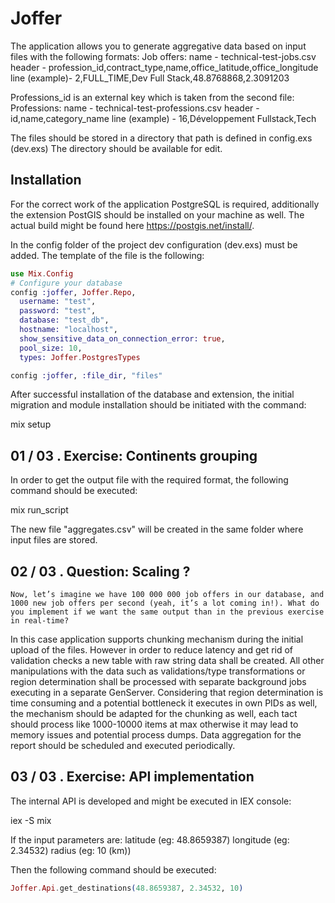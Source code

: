 # Joffer

The application allows you to generate aggregative data based on input files with the following formats:
Job offers:
name - technical-test-jobs.csv
header - profession_id,contract_type,name,office_latitude,office_longitude
line (example)- 2,FULL_TIME,Dev Full Stack,48.8768868,2.3091203

Professions_id is an external key which is taken from the second file:
Professions:
name - technical-test-professions.csv
header - id,name,category_name
line (example) - 16,Développement Fullstack,Tech

The files should be stored in a directory that path is defined in config.exs (dev.exs)
The directory should be available for edit.

## Installation 

For the correct work of the application PostgreSQL is required, additionally the extension PostGIS should be installed on your machine as well.
The actual build might be found here https://postgis.net/install/.

In the config folder of the project dev configuration (dev.exs) must be added. 
The template of the file is the following:
```elixir
use Mix.Config
# Configure your database
config :joffer, Joffer.Repo,
  username: "test",
  password: "test",
  database: "test_db",
  hostname: "localhost",
  show_sensitive_data_on_connection_error: true,
  pool_size: 10,
  types: Joffer.PostgresTypes

config :joffer, :file_dir, "files"
```

After successful installation of the database and extension, the initial migration and module installation should be initiated with the command:
  
  mix setup

## 01 / 03 . Exercise: Continents grouping

In order to get the output file with the required format, the following command should be executed:

  mix run_script

The new file "aggregates.csv" will be created in the same folder where input files are stored.


## 02 / 03 . Question: Scaling ?
```
Now, let’s imagine we have 100 000 000 job offers in our database, and 1000 new job offers per second (yeah, it’s a lot coming in!). What do you implement if we want the same output than in the previous exercise in real-time?
```
In this case application supports chunking mechanism during the initial upload of the files.
However in order to reduce latency and get rid of validation checks a new table with raw string data shall be created.
All other manipulations with the data such as validations/type transformations or region determination shall be processed with separate background jobs executing in a separate GenServer. 
Considering that region determination is time consuming and a potential bottleneck it executes in own PIDs as well, the mechanism should be adapted for the chunking as well, each tact should process like 1000-10000 items at max otherwise it may lead to memory issues and potential process dumps.
Data aggregation for the report should be scheduled and executed periodically.

## 03 / 03 . Exercise: API implementation

The internal API is developed and might be executed in IEX console:

  iex -S mix

If the input parameters are:
  latitude (eg: 48.8659387)
  longitude (eg: 2.34532)
  radius (eg: 10 (km))

Then the following command should be executed:
```elixir
Joffer.Api.get_destinations(48.8659387, 2.34532, 10)
```




